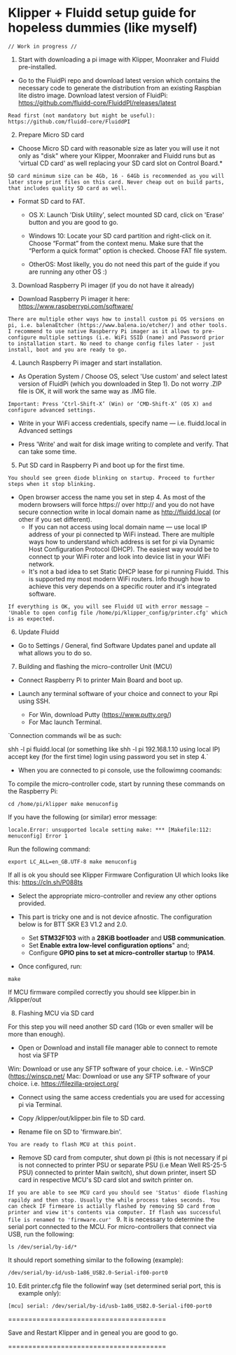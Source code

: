 # Klipper + Fluidd setup guide for hopeless dummies (like myself)

`// Work in progress //`

1. Start with downloading a pi image with Klipper, Moonraker and Fluidd pre-installed.

* Go to the FluidPi repo and download latest version which contains the necessary code to generate the distribution from an existing Raspbian lite distro image.
Download latest version of FluidPi: https://github.com/fluidd-core/FluiddPI/releases/latest

`Read first (not mandatory but might be useful): https://github.com/fluidd-core/FluiddPI`

2. Prepare Micro SD card

* Choose Micro SD card with reasonable size as later you will use it not only as "disk" where your Klipper, Moonraker and Fluidd runs but as 'virtual CD card' as well replacing your SD card slot on Control Board.*

`SD card minimum size can be 4Gb, 16 - 64Gb is recommended as you will later store print files on this card. Never cheap out on build parts, that includes quality SD card as well.`

* Format SD card to FAT.

  * OS X: Launch 'Disk Utility', select mounted SD card, click on 'Erase' button and you are good to go.

  * Windows 10: Locate your SD card partition and right-click on it. Choose “Format” from the context menu. Make sure that the “Perform a quick format” option is checked. Choose FAT file system.

  * OtherOS: Most likelly, you do not need this part of the guide if you are running any other OS :)

3. Download Raspberry Pi imager (if you do not have it already)

* Download Raspberry Pi imager it here: https://www.raspberrypi.com/software/

`There are multiple other ways how to install custom pi OS versions on pi, i.e. balenaEtcher (https://www.balena.io/etcher/) and other tools. I recommend to use native Raspberry Pi imager as it allows to pre-configure multiple settings (i.e. WiFi SSID (name) and Password prior to installation start. No need to change config files later - just install, boot and you are ready to go.`

4. Launch Raspberry Pi imager and start installation.

* As Operation System / Choose OS, select 'Use custom' and select latest version of FluidPi (which you downloaded in Step 1). Do not worry .ZIP file is OK, it will work the same way as .IMG file.

`Important: Press ‘Ctrl-Shift-X’ (Win) or ‘CMD-Shift-X’ (OS X) and configure advanced settings.`

* Write in your WiFi access credentials, specify name — i.e. fluidd.local in Advanced settings

* Press 'Write' and wait for disk image writing to complete and verify. That can take some time.

5. Put SD card in Raspberry Pi and boot up for the first time.

`You should see green diode blinking on startup. Proceed to further steps when it stop blinking.`

* Open browser access the name you set in step 4. As most of the modern browsers will force https:// over http:// and you do not have secure connection write in local domain name as http://fluidd.local (or other if you set different).
  * If you can not access using local domain name — use local IP address of your pi connected tp WiFi instead. There are multiple ways how to understand which address is set for pi via Dynamic Host Configuration Protocol (DHCP). The easiest way would be to connect tp your WiFi roter and look into device list in your WiFi network.
  * It's not a bad idea to set Static DHCP lease for pi running Fluidd. This is supported my most modern WiFi routers. Info though how to achieve this very depends on a specific router and it's integrated software. 

`If everything is OK, you will see Fluidd UI with error message — 'Unable to open config file /home/pi/klipper_config/printer.cfg' which is as expected.`

6. Update Fluidd

* Go to Settings / General, find Software Updates panel and update all what allows you to do so.

7. Building and flashing the micro-controller Unit (MCU)

* Connect Raspberry Pi to printer Main Board and boot up.

* Launch any terminal software of your choice and connect to your Rpi using SSH.
  * For Win, download Putty (https://www.putty.org/)
  * For Mac launch Terminal.
 
`Connection commands wil be as such:

shh -l pi fluidd.local (or something like shh -l pi 192.168.1.10 using local IP)
accept key (for the first time)
login using password you set in step 4.`

* When you are connected to pi console, use the followimng coomands:

To compile the micro-controller code, start by running these commands on the Raspberry Pi:

`cd /home/pi/klipper
make menuconfig
`

If you have the following (or similar) error message:

`locale.Error: unsupported locale setting
make: *** [Makefile:112: menuconfig] Error 1`

Run the following command:

`export LC_ALL=en_GB.UTF-8
make menuconfig`

If all is ok you should see Klipper Firmware Configuration UI which looks like this: https://cln.sh/P088ts

* Select the appropriate micro-controller and review any other options provided.
 
* This part is tricky one and is not device afnostic. The configuration below is for BTT SKR E3 V1.2 and 2.0.
  * Set **STM32F103** with a **28KiB bootloader** and **USB communication**.
  * Set **Enable extra low-level configuration options**" and;
  * Configure **GPIO pins to set at micro-controller startup** to **!PA14**.

* Once configured, run:

`make`

If MCU firmware compiled correctly you should see klipper.bin in /klipper/out

8. Flashing MCU via SD card

For this step you will need another SD card (1Gb or even smaller will be more than enough).

* Open or Download and install file manager able to connect to remote host via SFTP

Win: Download or use any SFTP software of your choice. i.e. - WinSCP (https://winscp.net/
Mac: Download or use any SFTP software of your choice. i.e. https://filezilla-project.org/

* Connect using the same access credentials you are used for accessing pi via Terminal.

* Copy /klipper/out/klipper.bin file to SD card.

* Rename file on SD to 'firmware.bin'.

`You are ready to flash MCU at this point.`

* Remove SD card from computer, shut down pi (this is not necessary if pi is not connected to printer PSU or separate PSU (i.e Mean Well RS-25-5 PSU) connected to printer Main switch), shut down printer, insert SD card in respective MCU's SD card slot and switch printer on.

`If you are able to see MCU card you should see 'Status' diode flashing rapildy and then stop. Usually the while process takes seconds.
`
`You can check IF firmeare is actially flashed by removing SD card from printer and view it's contents via computer. If flash was successful file is renamed to 'firmware.cur'
`
9. It is necessary to determine the serial port connected to the MCU. For micro-controllers that connect via USB, run the following:

`ls /dev/serial/by-id/*`

It should report something similar to the following (example):

`/dev/serial/by-id/usb-1a86_USB2.0-Serial-if00-port0`

10. Edit printer.cfg file the followinf way (set determined serial port, this is example only):

`[mcu]
serial: /dev/serial/by-id/usb-1a86_USB2.0-Serial-if00-port0`

=======================================

Save and Restart Klipper and in geneal you are good to go.

=======================================
